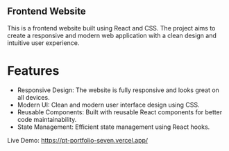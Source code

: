## Frontend Website
This is a frontend website built using React and CSS. The project aims to create a responsive and modern web application with a clean design and intuitive user experience.

# Features
- Responsive Design: The website is fully responsive and looks great on all devices.
- Modern UI: Clean and modern user interface design using CSS.
- Reusable Components: Built with reusable React components for better code maintainability.
- State Management: Efficient state management using React hooks.

Live Demo: https://pt-portfolio-seven.vercel.app/
